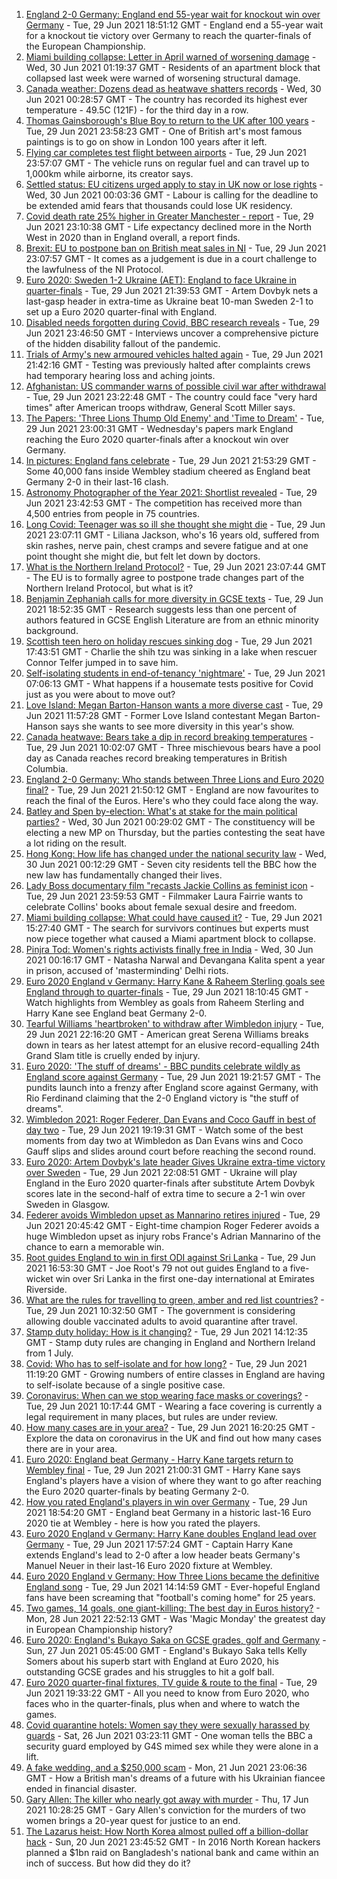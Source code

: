 1. [England 2-0 Germany: England end 55-year wait for knockout win over Germany](https://www.bbc.co.uk/sport/football/51198606) - Tue, 29 Jun 2021 18:51:12 GMT - England end a 55-year wait for a knockout tie victory over Germany to reach the quarter-finals of the European Championship.
2. [Miami building collapse: Letter in April warned of worsening damage](https://www.bbc.co.uk/news/world-us-canada-57659311) - Wed, 30 Jun 2021 01:19:37 GMT - Residents of an apartment block that collapsed last week were warned of worsening structural damage.
3. [Canada weather: Dozens dead as heatwave shatters records](https://www.bbc.co.uk/news/world-us-canada-57654133) - Wed, 30 Jun 2021 00:28:57 GMT - The country has recorded its highest ever temperature - 49.5C (121F) - for the third day in a row.
4. [Thomas Gainsborough's Blue Boy to return to the UK after 100 years](https://www.bbc.co.uk/news/entertainment-arts-57649531) - Tue, 29 Jun 2021 23:58:23 GMT - One of British art's most famous paintings is to go on show in London 100 years after it left.
5. [Flying car completes test flight between airports](https://www.bbc.co.uk/news/technology-57651843) - Tue, 29 Jun 2021 23:57:07 GMT - The vehicle runs on regular fuel and can travel up to 1,000km while airborne, its creator says.
6. [Settled status: EU citizens urged apply to stay in UK now or lose rights](https://www.bbc.co.uk/news/uk-politics-57657520) - Wed, 30 Jun 2021 00:03:36 GMT - Labour is calling for the deadline to be extended amid fears that thousands could lose UK residency.
7. [Covid death rate 25% higher in Greater Manchester - report](https://www.bbc.co.uk/news/health-57658479) - Tue, 29 Jun 2021 23:10:38 GMT - Life expectancy declined more in the North West in 2020 than in England overall, a report finds.
8. [Brexit: EU to postpone ban on British meat sales in NI](https://www.bbc.co.uk/news/uk-northern-ireland-57644497) - Tue, 29 Jun 2021 23:07:57 GMT - It comes as a judgement is due in a court challenge to the lawfulness of the NI Protocol.
9. [Euro 2020: Sweden 1-2 Ukraine (AET): England to face Ukraine in quarter-finals](https://www.bbc.co.uk/sport/football/51198613) - Tue, 29 Jun 2021 21:39:53 GMT - Artem Dovbyk nets a last-gasp header in extra-time as Ukraine beat 10-man Sweden 2-1 to set up a Euro 2020 quarter-final with England.
10. [Disabled needs forgotten during Covid, BBC research reveals](https://www.bbc.co.uk/news/uk-57652173) - Tue, 29 Jun 2021 23:46:50 GMT - Interviews uncover a comprehensive picture of the hidden disability fallout of the pandemic.
11. [Trials of Army's new armoured vehicles halted again](https://www.bbc.co.uk/news/uk-57659847) - Tue, 29 Jun 2021 21:42:16 GMT - Testing was previously halted after complaints crews had temporary hearing loss and aching joints.
12. [Afghanistan: US commander warns of possible civil war after withdrawal](https://www.bbc.co.uk/news/world-asia-57659927) - Tue, 29 Jun 2021 23:22:48 GMT - The country could face "very hard times" after American troops withdraw, General Scott Miller says.
13. [The Papers: 'Three Lions Thump Old Enemy' and 'Time to Dream'](https://www.bbc.co.uk/news/blogs-the-papers-57660473) - Tue, 29 Jun 2021 23:00:31 GMT - Wednesday's papers mark England reaching the Euro 2020 quarter-finals after a knockout win over Germany.
14. [In pictures: England fans celebrate](https://www.bbc.co.uk/news/uk-57657990) - Tue, 29 Jun 2021 21:53:29 GMT - Some 40,000 fans inside Wembley stadium cheered as England beat Germany 2-0 in their last-16 clash.
15. [Astronomy Photographer of the Year 2021: Shortlist revealed](https://www.bbc.co.uk/news/in-pictures-57653901) - Tue, 29 Jun 2021 23:42:53 GMT - The competition has received more than 4,500 entries from people in 75 countries.
16. [Long Covid: Teenager was so ill she thought she might die](https://www.bbc.co.uk/news/health-57653791) - Tue, 29 Jun 2021 23:07:11 GMT - Liliana Jackson, who's 16 years old, suffered from skin rashes, nerve pain, chest cramps and severe fatigue and at one point thought she might die, but felt let down by doctors.
17. [What is the Northern Ireland Protocol?](https://www.bbc.co.uk/news/uk-northern-ireland-57519393) - Tue, 29 Jun 2021 23:07:44 GMT - The EU is to formally agree to postpone trade changes part of the Northern Ireland Protocol, but what is it?
18. [Benjamin Zephaniah calls for more diversity in GCSE texts](https://www.bbc.co.uk/news/education-57656231) - Tue, 29 Jun 2021 18:52:35 GMT - Research suggests less than one percent of authors featured in GCSE English Literature are from an ethnic minority background.
19. [Scottish teen hero on holiday rescues sinking dog](https://www.bbc.co.uk/news/uk-wales-57653931) - Tue, 29 Jun 2021 17:43:51 GMT - Charlie the shih tzu was sinking in a lake when rescuer Connor Telfer jumped in to save him.
20. [Self-isolating students in end-of-tenancy 'nightmare'](https://www.bbc.co.uk/news/newsbeat-57644652) - Tue, 29 Jun 2021 07:06:13 GMT - What happens if a housemate tests positive for Covid just as you were about to move out?
21. [Love Island: Megan Barton-Hanson wants a more diverse cast](https://www.bbc.co.uk/news/entertainment-arts-57649495) - Tue, 29 Jun 2021 11:57:28 GMT - Former Love Island contestant Megan Barton-Hanson says she wants to see more diversity in this year's show.
22. [Canada heatwave: Bears take a dip in record breaking temperatures](https://www.bbc.co.uk/news/world-us-canada-57651894) - Tue, 29 Jun 2021 10:02:07 GMT - Three mischievous bears have a pool day as Canada reaches record breaking temperatures in British Columbia.
23. [England 2-0 Germany: Who stands between Three Lions and Euro 2020 final?](https://www.bbc.co.uk/sport/football/57638163) - Tue, 29 Jun 2021 21:50:12 GMT - England are now favourites to reach the final of the Euros. Here's who they could face along the way.
24. [Batley and Spen by-election: What's at stake for the main political parties?](https://www.bbc.co.uk/news/uk-politics-57639970) - Wed, 30 Jun 2021 00:29:02 GMT - The constituency will be electing a new MP on Thursday, but the parties contesting the seat have a lot riding on the result.
25. [Hong Kong: How life has changed under the national security law](https://www.bbc.co.uk/news/world-asia-china-57649442) - Wed, 30 Jun 2021 00:12:29 GMT - Seven city residents tell the BBC how the new law has fundamentally changed their lives.
26. [Lady Boss documentary film "recasts Jackie Collins as feminist icon](https://www.bbc.co.uk/news/entertainment-arts-57640590) - Tue, 29 Jun 2021 23:59:53 GMT - Filmmaker Laura Fairrie wants to celebrate Collins' books about female sexual desire and freedom.
27. [Miami building collapse: What could have caused it?](https://www.bbc.co.uk/news/world-us-canada-57651025) - Tue, 29 Jun 2021 15:27:40 GMT - The search for survivors continues but experts must now piece together what caused a Miami apartment block to collapse.
28. [Pinjra Tod: Women's rights activists finally free in India](https://www.bbc.co.uk/news/world-asia-india-57648106) - Wed, 30 Jun 2021 00:16:17 GMT - Natasha Narwal and Devangana Kalita spent a year in prison, accused of 'masterminding' Delhi riots.
29. [Euro 2020 England v Germany: Harry Kane & Raheem Sterling goals see England through to quarter-finals](https://www.bbc.co.uk/sport/av/football/57659210) - Tue, 29 Jun 2021 18:10:45 GMT - Watch highlights from Wembley as goals from Raheem Sterling and Harry Kane see England beat Germany 2-0.
30. [Tearful Williams 'heartbroken' to withdraw after Wimbledon injury](https://www.bbc.co.uk/sport/tennis/57656647) - Tue, 29 Jun 2021 22:16:20 GMT - American great Serena Williams breaks down in tears as her latest attempt for an elusive record-equalling 24th Grand Slam title is cruelly ended by injury.
31. [Euro 2020: 'The stuff of dreams' - BBC pundits celebrate wildly as England score against Germany](https://www.bbc.co.uk/sport/av/football/57659702) - Tue, 29 Jun 2021 19:21:57 GMT - The pundits launch into a frenzy after England score against Germany, with Rio Ferdinand claiming that the 2-0 England victory is "the stuff of dreams".
32. [Wimbledon 2021: Roger Federer, Dan Evans and Coco Gauff in best of day two](https://www.bbc.co.uk/sport/av/tennis/57655463) - Tue, 29 Jun 2021 19:19:31 GMT - Watch some of the best moments from day two at Wimbledon as Dan Evans wins and Coco Gauff slips and slides around court before reaching the second round.
33. [Euro 2020: Artem Dovbyk's late header Gives Ukraine extra-time victory over Sweden](https://www.bbc.co.uk/sport/av/football/57660665) - Tue, 29 Jun 2021 22:08:51 GMT - Ukraine will play England in the Euro 2020 quarter-finals after substitute Artem Dovbyk scores late in the second-half of extra time to secure a 2-1 win over Sweden in Glasgow.
34. [Federer avoids Wimbledon upset as Mannarino retires injured](https://www.bbc.co.uk/sport/tennis/57647106) - Tue, 29 Jun 2021 20:45:42 GMT - Eight-time champion Roger Federer avoids a huge Wimbledon upset as injury robs France's Adrian Mannarino of the chance to earn a memorable win.
35. [Root guides England to win in first ODI against Sri Lanka](https://www.bbc.co.uk/sport/cricket/57651883) - Tue, 29 Jun 2021 16:53:30 GMT - Joe Root's 79 not out guides England to a five-wicket win over Sri Lanka in the first one-day international at Emirates Riverside.
36. [What are the rules for travelling to green, amber and red list countries?](https://www.bbc.co.uk/news/explainers-52544307) - Tue, 29 Jun 2021 10:32:50 GMT - The government is considering allowing double vaccinated adults to avoid quarantine after travel.
37. [Stamp duty holiday: How is it changing?](https://www.bbc.co.uk/news/business-53319433) - Tue, 29 Jun 2021 14:12:35 GMT - Stamp duty rules are changing in England and Northern Ireland from 1 July.
38. [Covid: Who has to self-isolate and for how long?](https://www.bbc.co.uk/news/explainers-54239922) - Tue, 29 Jun 2021 11:19:20 GMT - Growing numbers of entire classes in England are having to self-isolate because of a single positive case.
39. [Coronavirus: When can we stop wearing face masks or coverings?](https://www.bbc.co.uk/news/health-51205344) - Tue, 29 Jun 2021 10:17:44 GMT - Wearing a face covering is currently a legal requirement in many places, but rules are under review.
40. [How many cases are in your area?](https://www.bbc.co.uk/news/uk-51768274) - Tue, 29 Jun 2021 16:20:25 GMT - Explore the data on coronavirus in the UK and find out how many cases there are in your area.
41. [Euro 2020: England beat Germany - Harry Kane targets return to Wembley final](https://www.bbc.co.uk/sport/football/57658629) - Tue, 29 Jun 2021 21:00:31 GMT - Harry Kane says England's players have a vision of where they want to go after reaching the Euro 2020 quarter-finals by beating Germany 2-0.
42. [How you rated England's players in win over Germany](https://www.bbc.co.uk/sport/football/51198971) - Tue, 29 Jun 2021 18:54:20 GMT - England beat Germany in a historic last-16 Euro 2020 tie at Wembley - here is how you rated the players.
43. [Euro 2020 England v Germany: Harry Kane doubles England lead over Germany](https://www.bbc.co.uk/sport/av/football/57659206) - Tue, 29 Jun 2021 17:57:24 GMT - Captain Harry Kane extends England's lead to 2-0 after a low header beats Germany's Manuel Neuer in their last-16 Euro 2020 fixture at Wembley.
44. [Euro 2020 England v Germany: How Three Lions became the definitive England song](https://www.bbc.co.uk/news/newsbeat-44711564) - Tue, 29 Jun 2021 14:14:59 GMT - Ever-hopeful England fans have been screaming that "football's coming home" for 25 years.
45. [Two games, 14 goals, one giant-killing: The best day in Euros history?](https://www.bbc.co.uk/sport/football/57646653) - Mon, 28 Jun 2021 22:52:13 GMT - Was 'Magic Monday' the greatest day in European Championship history?
46. [Euro 2020: England's Bukayo Saka on GCSE grades, golf and Germany](https://www.bbc.co.uk/sport/av/football/57623526) - Sun, 27 Jun 2021 05:45:00 GMT - England's Bukayo Saka tells Kelly Somers about his superb start with England at Euro 2020, his outstanding GCSE grades and his struggles to hit a golf ball.
47. [Euro 2020 quarter-final fixtures, TV guide & route to the final](https://www.bbc.co.uk/sport/football/57516261) - Tue, 29 Jun 2021 19:33:22 GMT - All you need to know from Euro 2020, who faces who in the quarter-finals, plus when and where to watch the games.
48. [Covid quarantine hotels: Women say they were sexually harassed by guards](https://www.bbc.co.uk/news/stories-57609164) - Sat, 26 Jun 2021 03:23:11 GMT - One woman tells the BBC a security guard employed by G4S mimed sex while they were alone in a lift.
49. [A fake wedding, and a $250,000 scam](https://www.bbc.co.uk/news/world-europe-57358241) - Mon, 21 Jun 2021 23:06:36 GMT - How a British man's dreams of a future with his Ukrainian fiancee ended in financial disaster.
50. [Gary Allen: The killer who nearly got away with murder](https://www.bbc.co.uk/news/uk-england-57331321) - Thu, 17 Jun 2021 10:28:25 GMT - Gary Allen's conviction for the murders of two women brings a 20-year quest for justice to an end.
51. [The Lazarus heist: How North Korea almost pulled off a billion-dollar hack](https://www.bbc.co.uk/news/stories-57520169) - Sun, 20 Jun 2021 23:45:52 GMT - In 2016 North Korean hackers planned a $1bn raid on Bangladesh's national bank and came within an inch of success. But how did they do it?
